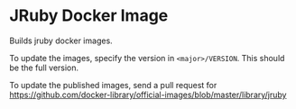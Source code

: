 JRuby Docker Image
===================

Builds jruby docker images.

To update the images, specify the version in `<major>/VERSION`. This should be
the full version.

To update the published images, send a pull request for https://github.com/docker-library/official-images/blob/master/library/jruby

